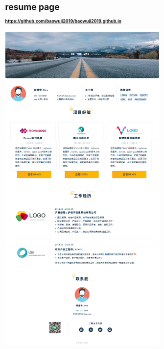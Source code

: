 # resume page

#### https://github.com/baowuji2019/baowuji2019.github.io

![输入图片说明]( ./static/image/catch_1.png "catch")
![输入图片说明]( ./static/image/catch_2.png "catch")
![输入图片说明]( ./static/image/catch_3.png "catch")
